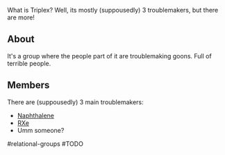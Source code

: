 What is Triplex? Well, its mostly (suppousedly) 3 troublemakers, but there are more!

## About

It's a group where the people part of it are troublemaking goons. Full of terrible people.
## Members

There are (suppousedly) 3 main troublemakers:
- [Naphthalene](NAEphthalene.md)
- [RXe](RXe.md)
- Umm someone?

#relational-groups #TODO